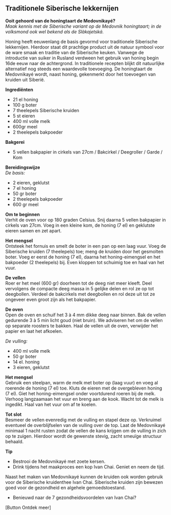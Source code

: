 ## Traditionele Siberische lekkernijen
 
**Ooit gehoord van de honingtaart de Medovnikayé?** <br> 
_Maak kennis met de Siberische variant op de Medovnik honingtaart; in de volksmond ook wel bekend als de Slàkajetská._

Honing heeft eeuwenlang de basis gevormd voor traditionele Siberische lekkernijen. Hierdoor staat dit prachtige product uit de natuur symbool voor de ware smaak en traditie van de Siberische keuken. Vanwege de introductie van suiker in Rusland verdween het gebruik van honing begin 16de eeuw naar de achtergrond. In traditionele recepten blijkt dit natuurlijke alternatief nog steeds een waardevolle toevoeging. De honingtaart de Medovnikayé wordt, naast honing, gekenmerkt door het toevoegen van kruiden uit Siberië.

**Ingrediënten** <br>
* 21 el honing
* 100 g boter
* 7 theelepels Siberische kruiden 
* 5 st eieren
* 400 ml volle melk
* 600gr meel
* 2 theelepels bakpoeder

**Bakgerei** <br>
* 5 vellen bakpapier in cirkels van 27cm / Bakcirkel / Deegroller / Garde / Kom

**Bereidingswijze**<br>
_De basis:_ <br>
* 2 eieren, geklutst
* 7 el honing
* 50 gr boter
* 2 theelepels bakpoeder
* 600 gr meel

**Om te beginnen** <br>
Verhit de oven voor op 180 graden Celsius. Snij daarna 5 vellen bakpapier in cirkels van 27cm. Voeg in een kleine kom, de honing (7 el) en geklutste eieren samen en zet apart. 

**Het mengsel** <br>
Ontsteek het fornuis en smelt de boter in een pan op een laag vuur. Voeg de Siberische kruiden (7 theelepels) toe; meng de kruiden door het gesmolten boter. Voeg er eerst de honing (7 el), daarna het honing-eimengsel en het bakpoeder (2 theelepels) bij. Even kloppen tot schuimig toe en haal van het vuur. 

**De vellen** <br>
Roer er het meel (600 gr) doorheen tot de deeg niet meer kleeft. Deel vervolgens de compacte deeg massa in 5 gelijke delen en rol ze op tot deegbollen. Verdeel de bakcirkels met deegbollen en rol deze uit tot ze ongeveer even groot zijn als het bakpapier.  

**De oven** <br>
Open de oven en schuif het 3 à 4 mm dikke deeg naar binnen. Bak de vellen gedurende 3 à 5 min licht goud (niet bruin). We adviseren het om de vellen op separate roosters te bakken. Haal de vellen uit de oven, verwijder het papier en laat het afkoelen. 

_De vulling:_ <br>
* 400 ml volle melk
* 50 gr boter
* 14 el. honing
* 3 eieren, geklutst

**Het mengsel** <br>
Gebruik een steelpan, warm de melk met boter op (laag vuur) en voeg al roerende de honing (7 el) toe. Kluts de eieren met de overgebleven honing (7 el). Giet het honing-eimengsel onder voortdurend roeren bij de melk. Verhoog langzaamaan het vuur en breng aan de kook. Wacht tot de melk is ingedikt. Haal van het vuur om af te koelen. 

**Tot slot** <br>
Besmeer de vellen evenredig met de vulling en stapel deze op. Verkruimel eventueel de overblijfselen van de vulling over de top. Laat de Medovnikayé minimaal 1 nacht rusten zodat de vellen de kans krijgen om de vulling in zich op te zuigen. Hierdoor wordt de gewenste stevig, zacht smeuïge structuur behaald. 

**Tip** <br>
* Bestrooi de Medovnikayé met zoete kersen. 
* Drink tijdens het maakproces een kop Ivan Chai. Geniet en neem de tijd. 

Naast het maken van Medovnikayé kunnen de kruiden ook worden gebruik voor de Siberische kruidenthee Ivan Chai. Siberische kruiden zijn bewezen goed voor de gezondheid en algehele gemoedstoestand. 

* Benieuwd naar de 7 gezondheidsvoordelen van Ivan Chai?

[Button Ontdek meer]
